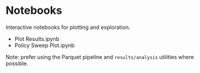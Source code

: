 # Notebooks

Interactive notebooks for plotting and exploration.

- Plot Results.ipynb
- Policy Sweep Plot.ipynb

Note: prefer using the Parquet pipeline and `results/analysis` utilities where possible.
